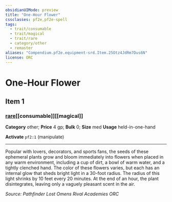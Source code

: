 ```yaml
---
obsidianUIMode: preview
title: "One-Hour Flower"
cssclasses: pf2e,pf2e-spell
tags:
  - trait/consumable
  - trait/magical
  - trait/rare
  - category/other
  - remaster
aliases: "Compendium.pf2e.equipment-srd.Item.25Otz4JdRm7Dus6N"
license: ORC
---
```

# One-Hour Flower
## Item 1
### [rare](rare "Rare Rarity Trait")[[consumable]][[magical]]

**Category** other; 
**Price** 4 gp; 
**Bulk** 0; **Size** med
**Usage** held-in-one-hand

**Activate** `pf2:1` (manipulate)

* * *

Popular with lovers, decorators, and sports fans, the seeds of these ephemeral plants grow and bloom immediately into flowers when placed in any warm environment, including a cup of dirt, a bowl of warm water, and a tightly clenched hand. The color of these flowers varies, but each has an internal glow that sheds bright light in a 30-foot radius. The radius of this light shrinks by 10 feet every 20 minutes. At the end of an hour, the plant disintegrates, leaving only a vaguely pleasant scent in the air.

*Source: Pathfinder Lost Omens Rival Academies*
*ORC*